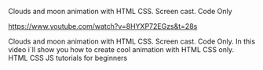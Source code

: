 Clouds and moon animation with HTML CSS. Screen cast. Code Only

https://www.youtube.com/watch?v=8HYXP72EGzs&t=28s

Clouds and moon animation with HTML CSS. Screen cast. Code Only. In this video i`ll show you how to create cool animation with HTML CSS only. HTML CSS JS tutorials for beginners
